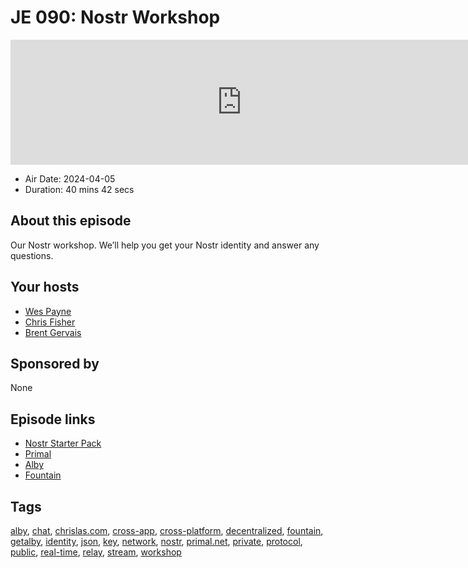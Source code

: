 # JE 090: Nostr Workshop

<iframe src="https://player.fireside.fm/v2/WTrMvATU+5nGiW44K?theme=dark" width="740" height="200" frameborder="0" scrolling="no"></iframe>

* Air Date: 2024-04-05
* Duration: 40 mins 42 secs

## About this episode

Our Nostr workshop.  We’ll help you get your Nostr identity and answer any questions.

## Your hosts
* [Wes Payne](https://extras.show/hosts/wes)
* [Chris Fisher](https://extras.show/hosts/chrislas)
* [Brent Gervais](https://extras.show/hosts/brent)

## Sponsored by

None



## Episode links

  * [Nostr Starter Pack](https://linuxunplugged.com/nostr "Nostr Starter Pack")
  * [Primal](https://primal.net/home "Primal")
  * [Alby](https://getalby.com/ "Alby")
  * [Fountain](https://fountain.fm/ "Fountain")



## Tags

[alby](https://extras.show/tags/alby), [chat](https://extras.show/tags/chat), [chrislas.com](https://extras.show/tags/chrislas.com), [cross-app](https://extras.show/tags/cross-app), [cross-platform](https://extras.show/tags/cross-platform), [decentralized](https://extras.show/tags/decentralized), [fountain](https://extras.show/tags/fountain), [getalby](https://extras.show/tags/getalby), [identity](https://extras.show/tags/identity), [json](https://extras.show/tags/json), [key](https://extras.show/tags/key), [network](https://extras.show/tags/network), [nostr](https://extras.show/tags/nostr), [primal.net](https://extras.show/tags/primal.net), [private](https://extras.show/tags/private), [protocol](https://extras.show/tags/protocol), [public](https://extras.show/tags/public), [real-time](https://extras.show/tags/real-time), [relay](https://extras.show/tags/relay), [stream](https://extras.show/tags/stream), [workshop](https://extras.show/tags/workshop)